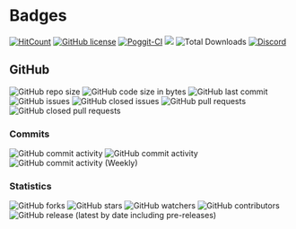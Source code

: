 # Badges
[![HitCount](http://hits.dwyl.io/koningcool/LoadAllWorlds.svg)](http://hits.dwyl.io/koningcool/LoadAllWorlds)
[![GitHub license](https://img.shields.io/github/license/koningcool/LoadAllWorlds.svg)](https://github.com/koningcool/LoadAllWorlds/blob/master/LICENSE)
[![Poggit-CI](https://poggit.pmmp.io/ci.shield/koningcool/LoadAllWorlds/LoadallWorlds)](https://poggit.pmmp.io/ci/koningcool/LoadAllWorlds/LoadAllWorlds)
[![](https://poggit.pmmp.io/shield.state/LoadAllWorlds)](https://poggit.pmmp.io/p/LoadAllWorlds)
 ![Total Downloads](https://poggit.pmmp.io/shield.dl.total/LoadAllWorlds)
 [![Discord](https://img.shields.io/discord/714455937691287602.svg?style=flat-square&label=discord&colorB=7289da)](https://discord.gg/JT3jpCz)
## GitHub

![GitHub repo size](https://img.shields.io/github/repo-size/koningcool/loadallworlds)
![GitHub code size in bytes](https://img.shields.io/github/languages/code-size/koningcool/loadallworlds)
![GitHub last commit](https://img.shields.io/github/last-commit/koningcool/loadallworlds)
![GitHub issues](https://img.shields.io/github/issues-raw/koningcool/loadallworlds)
![GitHub closed issues](https://img.shields.io/github/issues-closed-raw/koningcool/loadallworlds)
![GitHub pull requests](https://img.shields.io/github/issues-pr-raw/koningcool/loadallworlds)
![GitHub closed pull requests](https://img.shields.io/github/issues-pr-closed-raw/koningcool/loadallworlds)

### Commits

![GitHub commit activity](https://img.shields.io/github/commit-activity/y/koningcool/loadallworlds)
![GitHub commit activity](https://img.shields.io/github/commit-activity/m/koningcool/loadallworlds)
![GitHub commit activity (Weekly)](https://img.shields.io/github/commit-activity/w/koningcool/loadallworlds)

### Statistics

![GitHub forks](https://img.shields.io/github/forks/koningcool/loadallworlds?label=Forks)
![GitHub stars](https://img.shields.io/github/stars/koningcool/loadallworlds?style=Stars)
![GitHub watchers](https://img.shields.io/github/watchers/koningcool/loadallworlds?label=Watchers)
![GitHub contributors](https://img.shields.io/github/contributors/koningcool/loadallworlds)
![GitHub release (latest by date including pre-releases)](https://img.shields.io/github/v/release/koningcool/loadallworlds?include_prereleases)
